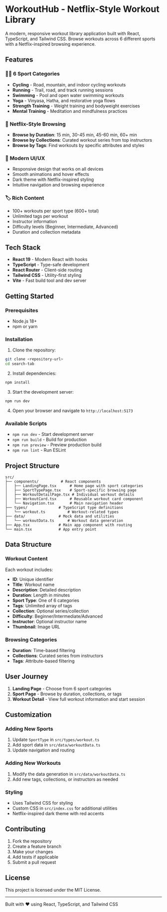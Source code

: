 # WorkoutHub - Netflix-Style Workout Library

A modern, responsive workout library application built with React, TypeScript,
and Tailwind CSS. Browse workouts across 6 different sports with a
Netflix-inspired browsing experience.

## Features

### 🏃‍♂️ **6 Sport Categories**

- **Cycling** - Road, mountain, and indoor cycling workouts
- **Running** - Trail, road, and track running sessions
- **Swimming** - Pool and open water swimming workouts
- **Yoga** - Vinyasa, Hatha, and restorative yoga flows
- **Strength Training** - Weight training and bodyweight exercises
- **Mental Training** - Meditation and mindfulness practices

### 🎯 **Netflix-Style Browsing**

- **Browse by Duration**: 15 min, 30-45 min, 45-60 min, 60+ min
- **Browse by Collections**: Curated workout series from top instructors
- **Browse by Tags**: Find workouts by specific attributes and styles

### 📱 **Modern UI/UX**

- Responsive design that works on all devices
- Smooth animations and hover effects
- Dark theme with Netflix-inspired styling
- Intuitive navigation and browsing experience

### 🏷️ **Rich Content**

- 100+ workouts per sport type (600+ total)
- Unlimited tags per workout
- Instructor information
- Difficulty levels (Beginner, Intermediate, Advanced)
- Duration and collection metadata

## Tech Stack

- **React 19** - Modern React with hooks
- **TypeScript** - Type-safe development
- **React Router** - Client-side routing
- **Tailwind CSS** - Utility-first styling
- **Vite** - Fast build tool and dev server

## Getting Started

### Prerequisites

- Node.js 18+
- npm or yarn

### Installation

1. Clone the repository:

```bash
git clone <repository-url>
cd search-tab
```

2. Install dependencies:

```bash
npm install
```

3. Start the development server:

```bash
npm run dev
```

4. Open your browser and navigate to `http://localhost:5173`

### Available Scripts

- `npm run dev` - Start development server
- `npm run build` - Build for production
- `npm run preview` - Preview production build
- `npm run lint` - Run ESLint

## Project Structure

```
src/
├── components/          # React components
│   ├── LandingPage.tsx      # Home page with sport categories
│   ├── SportTypePage.tsx    # Sport-specific browsing page
│   ├── WorkoutDetailPage.tsx # Individual workout details
│   ├── WorkoutCard.tsx      # Reusable workout card component
│   └── Navigation.tsx       # Main navigation header
├── types/              # TypeScript type definitions
│   └── workout.ts          # Workout-related types
├── data/               # Mock data and utilities
│   └── workoutData.ts      # Workout data generation
├── App.tsx             # Main app component with routing
└── main.tsx            # App entry point
```

## Data Structure

### Workout Content

Each workout includes:

- **ID**: Unique identifier
- **Title**: Workout name
- **Description**: Detailed description
- **Duration**: Length in minutes
- **Sport Type**: One of 6 categories
- **Tags**: Unlimited array of tags
- **Collection**: Optional series/collection
- **Difficulty**: Beginner/Intermediate/Advanced
- **Instructor**: Optional instructor name
- **Thumbnail**: Image URL

### Browsing Categories

- **Duration**: Time-based filtering
- **Collections**: Curated series from instructors
- **Tags**: Attribute-based filtering

## User Journey

1. **Landing Page** - Choose from 6 sport categories
2. **Sport Page** - Browse by duration, collections, or tags
3. **Workout Detail** - View full workout information and start session

## Customization

### Adding New Sports

1. Update `SportType` in `src/types/workout.ts`
2. Add sport data in `src/data/workoutData.ts`
3. Update navigation and routing

### Adding New Workouts

1. Modify the data generation in `src/data/workoutData.ts`
2. Add new tags, collections, or instructors as needed

### Styling

- Uses Tailwind CSS for styling
- Custom CSS in `src/index.css` for additional utilities
- Netflix-inspired dark theme with red accents

## Contributing

1. Fork the repository
2. Create a feature branch
3. Make your changes
4. Add tests if applicable
5. Submit a pull request

## License

This project is licensed under the MIT License.

---

Built with ❤️ using React, TypeScript, and Tailwind CSS

